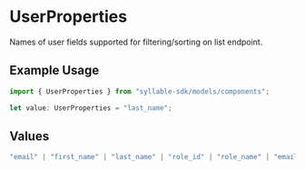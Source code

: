 # UserProperties

Names of user fields supported for filtering/sorting on list endpoint.

## Example Usage

```typescript
import { UserProperties } from "syllable-sdk/models/components";

let value: UserProperties = "last_name";
```

## Values

```typescript
"email" | "first_name" | "last_name" | "role_id" | "role_name" | "email_first_name_last_name" | "activity_status" | "last_updated"
```